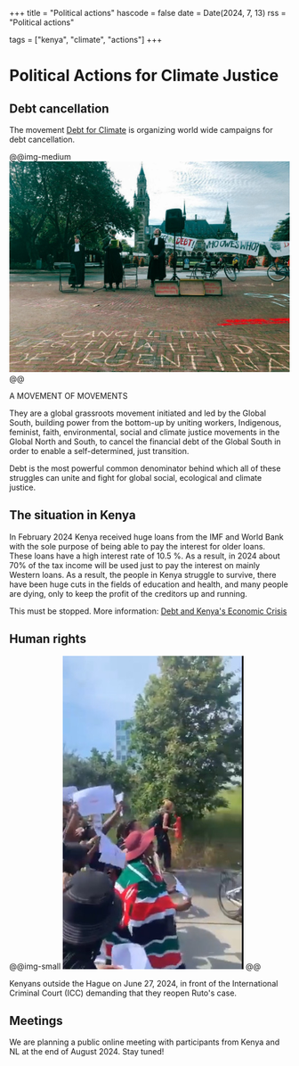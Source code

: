 +++
title = "Political actions"
hascode = false
date = Date(2024, 7, 13)
rss = "Political actions"

tags = ["kenya", "climate", "actions"]
+++


# Political Actions for Climate Justice

## Debt cancellation

The movement [Debt for Climate](https://www.debtforclimate.org/) is organizing world wide campaigns for debt cancellation.

@@img-medium ![alt](/assets/amsterdam.jpeg) @@

A MOVEMENT OF MOVEMENTS 

They are a global grassroots movement initiated and led by the Global South, building power from the bottom-up by uniting workers, Indigenous, feminist, faith, environmental, social and climate justice movements in the Global North and South, to cancel the financial debt of the Global South in order to enable a self-determined, just transition.

Debt is the most powerful common denominator behind which all of these struggles can unite and fight for global social, ecological and climate justice.

## The situation in Kenya
In February 2024 Kenya received huge loans from the IMF and World Bank with the sole purpose of being able to pay the interest for older loans. These loans have a high interest rate of 10.5 %. As a result, in 2024 about 70% of the tax income will be used just to pay the interest on mainly Western loans. As a result, the people in Kenya struggle to survive, there have been huge cuts in the fields of education and health, and many people are dying, only to keep the profit of the creditors up and running.

This must be stopped. More information:
[Debt and Kenya's Economic Crisis](https://debtjustice.org.uk/blog/debt-and-kenyas-economic-crisis)
​
## Human rights

@@img-small ![alt](/assets/denhaag.jpeg) @@

Kenyans outside the Hague on June 27, 2024, in front of the International Criminal Court (ICC) demanding that they reopen Ruto's case. 

## Meetings
We are planning a public online meeting with participants from Kenya and NL at the end of August 2024. Stay tuned!

